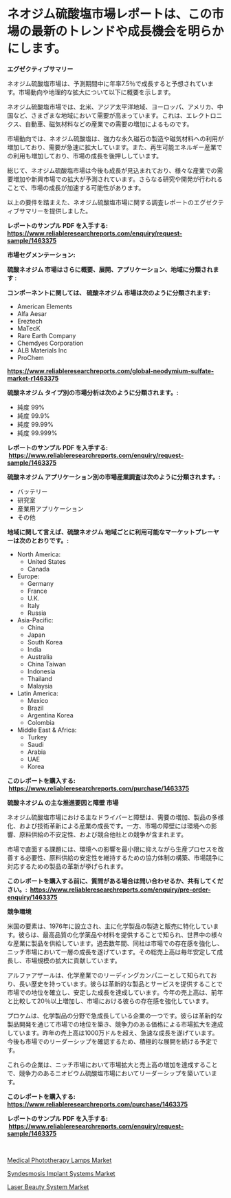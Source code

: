 <p><h1>ネオジム硫酸塩市場レポートは、この市場の最新のトレンドや成長機会を明らかにします。</h1></p><p><strong>エグゼクティブサマリー</strong></p>
<p><p>ネオジム硫酸塩市場は、予測期間中に年率7.5％で成長すると予想されています。市場動向や地理的な拡大について以下に概要を示します。</p><p>ネオジム硫酸塩市場では、北米、アジア太平洋地域、ヨーロッパ、アメリカ、中国など、さまざまな地域において需要が高まっています。これは、エレクトロニクス、自動車、磁気材料などの産業での需要の増加によるものです。</p><p>市場動向では、ネオジム硫酸塩は、強力な永久磁石の製造や磁気材料への利用が増加しており、需要が急速に拡大しています。また、再生可能エネルギー産業での利用も増加しており、市場の成長を後押ししています。</p><p>総じて、ネオジム硫酸塩市場は今後も成長が見込まれており、様々な産業での需要増加や新興市場での拡大が予測されています。さらなる研究や開発が行われることで、市場の成長が加速する可能性があります。</p><p>以上の要件を踏まえた、ネオジム硫酸塩市場に関する調査レポートのエグゼクティブサマリーを提供しました。</p></p>
<p><strong>レポートのサンプル PDF を入手する: <a href="https://www.reliableresearchreports.com/enquiry/request-sample/1463375">https://www.reliableresearchreports.com/enquiry/request-sample/1463375</a></strong></p>
<p><strong>市場セグメンテーション:</strong></p>
<p><strong> 硫酸ネオジム 市場はさらに概要、展開、アプリケーション、地域に分類されます :</strong></p>
<p><strong>コンポーネントに関しては、 硫酸ネオジム 市場は次のように分類されます: &nbsp;</strong></p>
<p><ul><li>American Elements</li><li>Alfa Aesar</li><li>Ereztech</li><li>MaTecK</li><li>Rare Earth Company</li><li>Chemdyes Corporation</li><li>ALB Materials Inc</li><li>ProChem</li></ul></p>
<p><strong><a href="https://www.reliableresearchreports.com/global-neodymium-sulfate-market-r1463375">https://www.reliableresearchreports.com/global-neodymium-sulfate-market-r1463375</a></strong></p>
<p><strong> 硫酸ネオジム タイプ別の市場分析は次のように分類されます。:</strong></p>
<p><ul><li>純度 99%</li><li>純度 99.9%</li><li>純度 99.99%</li><li>純度 99.999%</li></ul></p>
<p><strong>レポートのサンプル PDF を入手する: &nbsp;<a href="https://www.reliableresearchreports.com/enquiry/request-sample/1463375">https://www.reliableresearchreports.com/enquiry/request-sample/1463375</a></strong></p>
<p><strong> 硫酸ネオジム アプリケーション別の市場産業調査は次のように分類されます。:</strong></p>
<p><ul><li>バッテリー</li><li>研究室</li><li>産業用アプリケーション</li><li>その他</li></ul></p>
<p><strong>地域に関して言えば、硫酸ネオジム 地域ごとに利用可能なマーケットプレーヤーは次のとおりです。:</strong></p>
<p><ul>
    <li>
        North America:
        <ul>
            <li>United States</li>
            <li>Canada</li>
        </ul>
    </li>
    <li>
        Europe:
        <ul>
            <li>Germany</li>
            <li>France</li>
            <li>U.K.</li>
            <li>Italy</li>
            <li>Russia</li>
        </ul>
    </li>
    <li>
        Asia-Pacific:
        <ul>
            <li>China</li>
            <li>Japan</li>
            <li>South Korea</li>
            <li>India</li>
            <li>Australia</li>
            <li>China Taiwan</li>
            <li>Indonesia</li>
            <li>Thailand</li>
            <li>Malaysia</li>
        </ul>
    </li>
    <li>
        Latin America:
        <ul>
            <li>Mexico</li>
            <li>Brazil</li>
            <li>Argentina Korea</li>
            <li>Colombia</li>
        </ul>
    </li>
    <li>
        Middle East & Africa:
        <ul>
            <li>Turkey</li>
            <li>Saudi</li>
            <li>Arabia</li>
            <li>UAE</li>
            <li>Korea</li>
        </ul>
    </li>
    </ul></p>
<p><strong>このレポートを購入する: &nbsp;<a href="https://www.reliableresearchreports.com/purchase/1463375">https://www.reliableresearchreports.com/purchase/1463375</a></strong></p>
<p><strong>硫酸ネオジム の主な推進要因と障壁 市場</strong></p>
<p><p>ネオジム硫酸塩市場における主なドライバーと障壁は、需要の増加、製品の多様化、および技術革新による産業の成長です。一方、市場の障壁には環境への影響、原料供給の不安定性、および競合他社との競争が含まれます。</p><p>市場で直面する課題には、環境への影響を最小限に抑えながら生産プロセスを改善する必要性、原料供給の安定性を維持するための協力体制の構築、市場競争に対応するための製品の革新が挙げられます。</p></p>
<p><strong>このレポートを購入する前に、質問がある場合は問い合わせるか、共有してください。:&nbsp; <a href="https://www.reliableresearchreports.com/enquiry/pre-order-enquiry/1463375">https://www.reliableresearchreports.com/enquiry/pre-order-enquiry/1463375</a></strong></p>
<p><strong>競争環境</strong></p>
<p><p>米国の要素は、1976年に設立され、主に化学製品の製造と販売に特化しています。彼らは、最高品質の化学薬品や材料を提供することで知られ、世界中の様々な産業に製品を供給しています。過去数年間、同社は市場での存在感を強化し、ニッチ市場において一層の成長を遂げています。その総売上高は毎年安定して成長し、市場規模の拡大に貢献しています。</p><p>アルファアザールは、化学産業でのリーディングカンパニーとして知られており、長い歴史を持っています。彼らは革新的な製品とサービスを提供することで市場での地位を確立し、安定した成長を達成しています。今年の売上高は、前年と比較して20％以上増加し、市場における彼らの存在感を強化しています。</p><p>プロケムは、化学製品の分野で急成長している企業の一つです。彼らは革新的な製品開発を通じて市場での地位を築き、競争力のある価格による市場拡大を達成しています。昨年の売上高は1000万ドルを超え、急速な成長を遂げています。今後も市場でのリーダーシップを確認するため、積極的な展開を続ける予定です。</p><p>これらの企業は、ニッチ市場において市場拡大と売上高の増加を達成することで、競争力のあるニオビウム硫酸塩市場においてリーダーシップを築いています。</p></p>
<p><strong>このレポートを購入する: &nbsp; <a href="https://www.reliableresearchreports.com/purchase/1463375">https://www.reliableresearchreports.com/purchase/1463375</a></strong></p>
<p><strong>レポートのサンプル PDF を入手する: &nbsp;<a href="https://www.reliableresearchreports.com/enquiry/request-sample/1463375">https://www.reliableresearchreports.com/enquiry/request-sample/1463375</a></strong><strong></strong></p>
<p>&nbsp;</p>
<p><p><a href="https://www.linkedin.com/pulse/medical-phototherapy-lamps-market-key-successful-business-yz51c?trackingId=WU3158Svga4a952riCOHhg%3D%3D">Medical Phototherapy Lamps Market</a></p><p><a href="https://www.linkedin.com/pulse/syndesmosis-implant-systems-market-exploring-share-trends-idktc?trackingId=%2FfZciTO9eV5UANLZ%2F5t%2Fzw%3D%3D">Syndesmosis Implant Systems Market</a></p><p><a href="https://www.linkedin.com/pulse/laser-beauty-system-market-key-successful-business-strategy-hikfc?trackingId=cz90UHdsDuhPRHyILOWD8Q%3D%3D">Laser Beauty System Market</a></p></p>